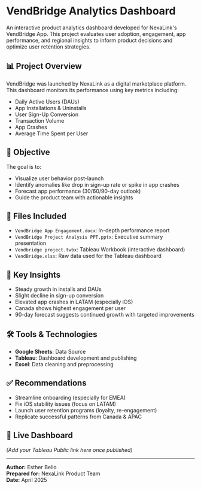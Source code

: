 # VendBridge Analytics Dashboard

An interactive product analytics dashboard developed for NexaLink's VendBridge App. This project evaluates user adoption, engagement, app performance, and regional insights to inform product decisions and optimize user retention strategies.

## 📊 Project Overview
VendBridge was launched by NexaLink as a digital marketplace platform. This dashboard monitors its performance using key metrics including:

- Daily Active Users (DAUs)
- App Installations & Uninstalls
- User Sign-Up Conversion
- Transaction Volume
- App Crashes
- Average Time Spent per User

## 🎯 Objective
The goal is to:
- Visualize user behavior post-launch
- Identify anomalies like drop in sign-up rate or spike in app crashes
- Forecast app performance (30/60/90-day outlook)
- Guide the product team with actionable insights

## 📁 Files Included
- `VendBridge App Engagement.docx`: In-depth performance report
- `VendBridge Project Analysis PPT.pptx`: Executive summary presentation
- `Vendbridge project.twbx`: Tableau Workbook (interactive dashboard)
- `VendBridge.xlsx`: Raw data used for the Tableau dashboard

## 📍 Key Insights
- Steady growth in installs and DAUs
- Slight decline in sign-up conversion
- Elevated app crashes in LATAM (especially iOS)
- Canada shows highest engagement per user
- 90-day forecast suggests continued growth with targeted improvements

## 🛠️ Tools & Technologies
- **Google Sheets**: Data Source
- **Tableau**: Dashboard development and publishing
- **Excel**: Data cleaning and preprocessing

## ✅ Recommendations
- Streamline onboarding (especially for EMEA)
- Fix iOS stability issues (focus on LATAM)
- Launch user retention programs (loyalty, re-engagement)
- Replicate successful patterns from Canada & APAC

## 🔗 Live Dashboard
*(Add your Tableau Public link here once published)*

---

**Author:** Esther Bello  
**Prepared for:** NexaLink Product Team  
**Date:** April 2025


